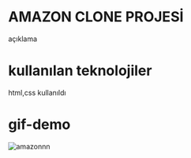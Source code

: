 # AMAZON CLONE PROJESİ
açıklama
# kullanılan teknolojiler
html,css kullanıldı
# gif-demo

 
 ![amazonnn](https://github.com/user-attachments/assets/7b341670-52bb-4321-a22e-d0c278cb24a7)
